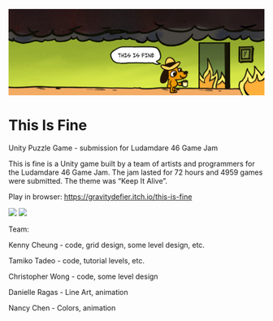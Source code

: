 ![ThisIsFineImage](/MDImage/FineBanner.png)
# This Is Fine
Unity Puzzle Game - submission for Ludamdare 46 Game Jam
 

This is fine is a Unity game built by a team of artists and programmers for the Ludamdare 46 Game Jam. The jam lasted for 72 hours and 4959 games were submitted. The theme was “Keep It Alive”.

Play in browser: https://gravitydefier.itch.io/this-is-fine

<img src="/MDImage/FineLogo.gif" width="300">
<img src="/MDImage/Grid2.gif" width="300">

Team: 

Kenny Cheung - code, grid design, some level design, etc. 

Tamiko Tadeo - code, tutorial levels, etc.

Christopher Wong - code, some level design

Danielle Ragas - Line Art, animation

Nancy Chen - Colors, animation

